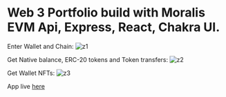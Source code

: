 # Web 3 Portfolio build with Moralis EVM Api, Express, React, Chakra UI.

Enter Wallet and Chain:
![z1](https://user-images.githubusercontent.com/93488388/195058601-29b12cb9-e46f-48ae-b1e5-f188476af285.png)

Get Native balance, ERC-20 tokens and Token transfers:
![z2](https://user-images.githubusercontent.com/93488388/195058793-a5c8a1a5-997f-469d-8513-37d95f6c7653.png)

Get Wallet NFTs:
![z3](https://user-images.githubusercontent.com/93488388/195058844-037ce147-2b63-40c3-b363-47921fe93a86.png)

App live [here](https://web-3-portfolio-app.netlify.app/)
